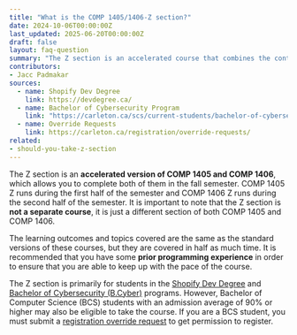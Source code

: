 ```yaml
---
title: "What is the COMP 1405/1406-Z section?"
date: 2024-10-06T00:00:00Z
last_updated: 2025-06-20T00:00:00Z
draft: false
layout: faq-question
summary: "The Z section is an accelerated course that combines the content of COMP 1405 and COMP 1406 into a single term."
contributors:
- Jacc Padmakar
sources:
  - name: Shopify Dev Degree
    link: https://devdegree.ca/
  - name: Bachelor of Cybersecurity Program
    link: "https://carleton.ca/scs/current-students/bachelor-of-cybersecurity/bcyber-courses-and-registration/"
  - name: Override Requests
    link: https://carleton.ca/registration/override-requests/
related:
- should-you-take-z-section
---
```


The Z section is an **accelerated version of COMP 1405 and COMP 1406**, which allows you to complete both of them in the fall semester. COMP 1405 Z runs during the first half of the semester and COMP 1406 Z runs during the second half of the semester. It is important to note that the Z section is **not a separate course**, it is just a different section of both COMP 1405 and COMP 1406.

The learning outcomes and topics covered are the same as the standard versions of these courses, but they are covered in half as much time. It is recommended that you have some **prior programming experience** in order to ensure that you are able to keep up with the pace of the course.

The Z section is primarily for students in the [Shopify Dev Degree](https://devdegree.ca/) and [Bachelor of Cybersecurity (B.Cyber)](https://carleton.ca/scs/current-students/bachelor-of-cybersecurity/bcyber-courses-and-registration/) programs. However, Bachelor of Computer Science (BCS) students with an admission average of 90% or higher may also be eligible to take the course. If you are a BCS student, you must submit a [registration override request](https://carleton.ca/registration/override-requests/) to get permission to register.
